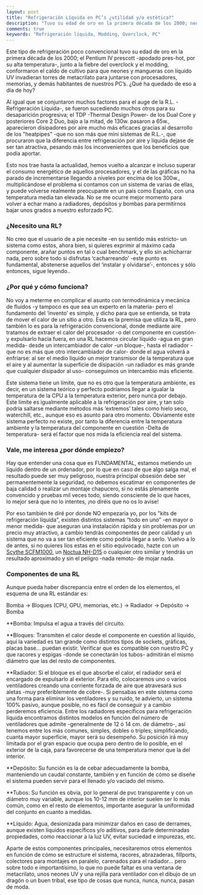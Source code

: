 ```yaml
---
layout: post
title: "Refrigeración Líquida en PC’s ¿utilidad y/o estética?"
description: "Tuvo su edad de oro en la primera década de los 2000; neones y mangueras con líquido UV invadieran torres de metacrilato para juntarse con procesadores, memorias, y demás habitantes de nuestros PC’s. ¿Qué ha quedado de eso a día de hoy?"
comments: true
keywords: "Refrigeración líquida, Modding, Overclock, PC"
---
```


Este tipo de refrigeración poco convencional tuvo su edad de oro en la primera década de los 2000; el Pentium IV prescott -apodado pres-hot, por su alta temperatura-, junto a la fiebre del overclock y el modding, conformaron el caldo de cultivo para que neones y mangueras con líquido UV invadieran torres de metacrilato para juntarse con procesadores, memorias, y demás habitantes de nuestros PC’s. ¿Qué ha quedado de eso a día de hoy?
<!--more-->
Al igual que se conjuntaron muchos factores para el auge de la R.L. -Refrigeración Líquida-, se fueron sucediendo muchos otros para su desaparición progresiva; el TDP -Thermal Design Power- de los Dual Core y posteriores Core 2 Duo, bajo a la mitad, de 130w. pasaron a 65w., aparecieron disipadores por aire mucho más eficaces gracias al desarrollo de los "heatpipes" -que no son más que mini sistemas de R.L.-, que procuraron que la diferencia entre refrigeración por aire y líquida dejase de ser tan atractiva, pesando más los inconvenientes que los beneficios que podía aportar.

Esto nos trae hasta la actualidad, hemos vuelto a alcanzar e incluso superar el consumo energético de aquellos procesadores, y el de las gráficas no ha parado de incrementarse llegando a niveles por encima de los 300w., multiplicándose el problema si contamos con un sistema de varias de ellas, y puede volverse realmente preocupante en un país como España, con una temperatura media tan elevada. No se me ocurre mejor momento para volver a echar mano a radiadores, depósitos y bombas para permitirnos bajar unos grados a nuestro esforzado PC.

### ¿Necesito una RL?

No creo que el usuario de a pie necesite -en su sentido más estricto- un sistema como estos, ahora bien, si quieres exprimir al máximo cada componente, arañar puntos en tal o cual benchmark, y ello sin achicharrar nada, pero sobre todo si disfrutas ‘cacharreando’ -este punto es fundamental, abstenerse aquellos del ‘instalar y olvidarse’-, entonces y sólo entonces, sigue leyendo..

### ¿Por qué y cómo funciona?

No voy a meterme en complicar el asunto con termodinámica y mecánica de fluidos -y tampoco es que sea un experto en la materia- pero el fundamento del ‘invento’ es simple, y dicho para que se entienda, se trata de mover el calor de un sitio a otro. Esta es la premisa que utiliza la RL, pero también lo es para la refrigeración convencional, donde mediante aire tratamos de extraer el calor del procesador -o del componente en cuestión- y expulsarlo hacia fuera, en una RL hacemos circular líquido -agua en gran medida- desde un intercambiador de calor -un bloque-, hasta el radiador -que no es más que otro intercambiador de calor- donde el agua volverá a enfriarse: al ser el medio líquido un mejor transmisor de la temperatura que el aire y al aumentar la superficie de disipación -un radiador es más grande que cualquier disipador al uso- conseguimos un intercambio más eficiente.

Este sistema tiene un límite, que no es otro que la temperatura ambiente, es decir, en un sistema teórico y perfecto podríamos llegar a igualar la temperatura de la CPU a la temperatura exterior, pero nunca por debajo. Este límite es igualmente aplicable a la refrigeración por aire, y tan solo podría saltarse mediante métodos más ‘extremos’ tales como hielo seco, waterchill, etc., aunque eso es asunto para otro momento. Obviamente este sistema perfecto no existe, por tanto la diferencia entre la temperatura ambiente y la temperatura del componente en cuestión -Delta de temperatura- será el factor que nos mida la eficiencia real del sistema.

### Vale, me interesa ¿por dónde empiezo?

Hay que entender una cosa que es FUNDAMENTAL, estamos metiendo un líquido dentro de un ordenador, por lo que en caso de que algo salga mal, el resultado puede ser muy peligroso, nuestra principal obsesión debe ser permanentemente la seguridad, no debemos escatimar en componentes de baja calidad o realizar un montaje chapucero, si no estás plenamente convencido y pruebas mil veces todo, siendo consciente de lo que haces, lo mejor será que no lo intentes, ¡no diréis que no os lo avise!

Por eso también te diré por donde NO empezaría yo, por los "kits de refrigeración líquida", existen distintos sistemas “todo en uno” -en mayor o menor medida- que aseguran una instalación rápida y sin problemas por un precio muy atractivo, a cambio tendrás componentes de peor calidad y un sistema que no va a ser tan eficiente como podría llegar a serlo. Vuelvo a lo de antes, si no quieres líos estas en el sitio equivocado, hazte con un [Scythe SCFM1000](https://www.amazon.es/Scythe-SCFM1000-refrigeradora-color-negro/dp/B016XLGATE/ref=as_li_ss_tl?SubscriptionId=AKIAILSHYYTFIVPWUY6Q&linkCode=ll1&tag=&linkId=80d2545f1143fa861a022de9c030c487), un [Noctua NH-D15](https://www.amazon.es/Noctua-NH-D15-Ventilador-di%C3%A1metro-ventilador/dp/B00L7UZMAK/ref=as_li_ss_tl?s=computers&ie=UTF8&qid=1496166496&sr=1-1&keywords=noctua&linkCode=ll1&tag=igr04-21&linkId=28f42004c78d4217b269b57fe02d50ed) o cualquier otro similar y tendrás un resultado aproximado y sin el peligro -nada remoto- de mojar nada.

### Componentes de una RL

Aunque pueda haber discrepancia entre el orden de los elementos, el esquema de una RL estándar es:

Bomba -> Bloques (CPU, GPU, memorias, etc.) -> Radiador -> Depósito -> Bomba

**Bomba: Impulsa el agua a través del circuito.

**Bloques: Transmiten el calor desde el componente en cuestión al líquido, aquí la variedad es tan grande como distintos tipos de sockets, gráficas, placas base… puedan existir. Verificar que es compatible con nuestro PC y que racores y espigas -donde se conectarán los tubos- admitirán el mismo diámetro que las del resto de componentes.

**Radiador: Si el bloque es el que absorbe el calor, el radiador será el encargado de expulsarlo al exterior. Para ello, colocaremos uno o varios ventiladores creando una corriente forzada de aire que atravesará sus aletas -muy preferiblemente de cobre-. Si pensabas en este sistema como una forma para eliminar los ventiladores y su ruido, te advierto, un sistema 100% pasivo, aunque posible, no es fácil de conseguir y a cambio perderemos eficiencia. Entre los radiadores específicos para refrigeración líquida encontramos distintos modelos en función del número de ventiladores que admite -generalmente de 12 ó 14 cm. de diámetro-, así tenemos entre los más comunes, simples, dobles o triples; simplificando, cuanta mayor superficie, mayor será su desempeño. Su posición irá muy limitada por el gran espacio que ocupa pero dentro de lo posible, en el exterior de la caja, para favorecerse de una temperatura menor que la del interior. 

**Depósito: Su función es la de cebar adecuadamente la bomba, manteniendo un caudal constante, también y en función de cómo se diseñe el sistema pueden servir para el llenado y/o vaciado del mismo.

**Tubos: Su función es obvia, por lo general de pvc transparente y con un diámetro muy variable, aunque los 10-12 mm de interior suelen ser lo más común, como en el resto de elementos, importante asegurar la uniformidad del conjunto en cuanto a medidas.

**Líquido: Agua, desionizada para minimizar daños en caso de derrames, aunque existen líquidos específicos y/o aditivos, para darle determinadas propiedades, como reaccionar a la luz UV, evitar suciedad e impurezas, etc.

Aparte de estos componentes principales, necesitaremos otros elementos en función de cómo se estructure el sistema, racores, abrazaderas, fillports, colectores para montajes en paralelo, carenados para el radiador... pero sobre todo e importantísimo, lo que no puede faltar es una ventana de metacrilato, unos neones UV y una rejilla para ventilador con el dibujo de un dragón o un buen tribal, ese tipo de cosas que nunca, nunca, nunca, pasan de moda.
